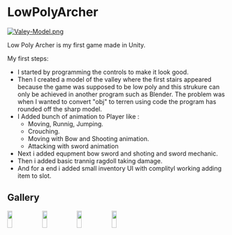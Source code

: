# LowPolyArcher

  
[![Valey-Model.png](https://i.postimg.cc/gjxfNCDm/Valey-Model.png)](https://postimg.cc/bSjCvFWB)
 
Low Poly Archer is my first game made in Unity.
  

My first steps:  
  - I started by programming the controls to make it look good.
  - Then I created a model of the valley where the first stairs appeared because the game was supposed to be low poly and this strukure can only be achieved in another       program such as Blender. The problem was when I wanted to convert "obj" to terren using code
    the program has rounded off the sharp model.
  - I Added bunch of animation to Player like :
    - Moving, Runnig, Jumping.
    - Crouching.
    - Moving with Bow and Shooting animation.
    - Attacking with sword animation
  - Next i added equpment bow sword and shoting and sword mechanic.
  - Then i added basic trannig ragdoll taking damage.
  - And for a end i added small inventory UI with complityl working adding item to slot.
    
  <h2>Gallery</h2>
  <div dir="auto">
  <img src="https://i.postimg.cc/65h5MLq8/Bow-Shoting.png" width="15%" height="10%"></img> 
  <img src="https://i.postimg.cc/J4RRHDxM/Fight.png" width="15%" height="10%"></img>  
  <img src="https://www.linkpicture.com/q/Inventory.png" width="15%" height="10%"></img>  
  <img src="https://i.postimg.cc/3NsfsbB2/Animations.png" width="15%" height="10%"></img> 
  </div>
